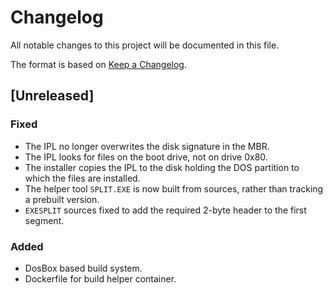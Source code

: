 # Changelog

All notable changes to this project will be documented in this file.

The format is based on [Keep a Changelog](https://keepachangelog.com/en/1.0.0/).

## [Unreleased]

### Fixed

* The IPL no longer overwrites the disk signature in the MBR.
* The IPL looks for files on the boot drive, not on drive 0x80.
* The installer copies the IPL to the disk holding the DOS partition to which
  the files are installed.
* The helper tool `SPLIT.EXE` is now built from sources, rather than tracking
  a prebuilt version.
* `EXESPLIT` sources fixed to add the required 2-byte header to the first
  segment.

### Added

* DosBox based build system.
* Dockerfile for build helper container.

